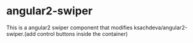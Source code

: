 # angular2-swiper

This is a angular2 swiper component that modifies ksachdeva/angular2-swiper.(add control buttons inside the container)
